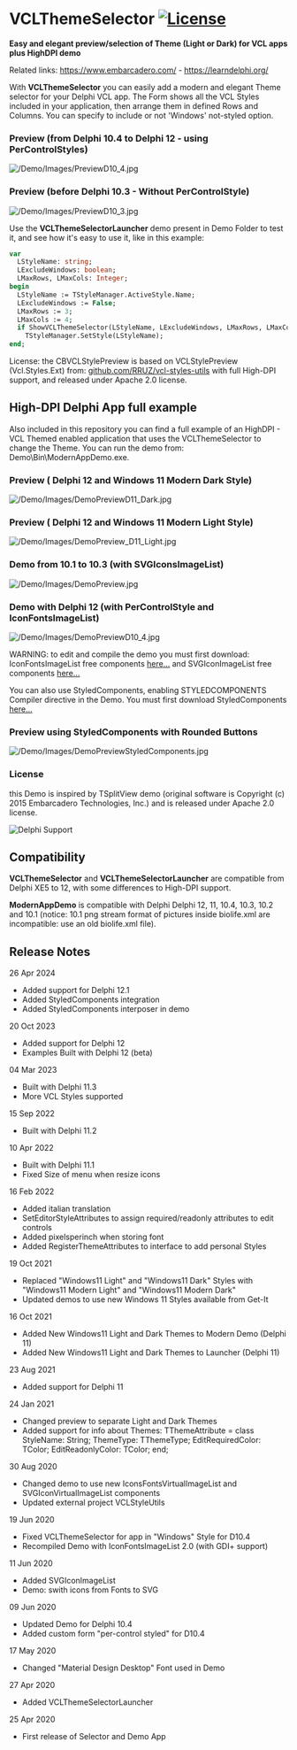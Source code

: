 ﻿# VCLThemeSelector [![License](https://img.shields.io/badge/License-Apache%202.0-yellowgreen.svg)](https://opensource.org/licenses/Apache-2.0)

**Easy and elegant preview/selection of Theme (Light or Dark) for VCL apps plus HighDPI demo**

Related links: https://www.embarcadero.com/ - https://learndelphi.org/

With **VCLThemeSelector** you can easily add a modern and elegant Theme selector for your Delphi VCL app. The Form shows all the VCL Styles included in your application, then arrange them in defined Rows and Columns. You can specify to include or not 'Windows' not-styled option.

### Preview (from Delphi 10.4 to Delphi 12 - using PerControlStyles)
![/Demo/Images/PreviewD10_4.jpg](./Demo/Images/PreviewD10_4.jpg)

### Preview (before Delphi 10.3 - Without PerControlStyle)
![/Demo/Images/PreviewD10_3.jpg](./Demo/Images/PreviewD10_3.jpg)

Use the **VCLThemeSelectorLauncher** demo present in Demo Folder to test it, and see how it's easy to use it, like in this example:

```pascal
var
  LStyleName: string;
  LExcludeWindows: boolean;
  LMaxRows, LMaxCols: Integer;
begin  
  LStyleName := TStyleManager.ActiveStyle.Name;
  LExcludeWindows := False;
  LMaxRows := 3;
  LMaxCols := 4;
  if ShowVCLThemeSelector(LStyleName, LExcludeWindows, LMaxRows, LMaxCols) then
    TStyleManager.SetStyle(LStyleName);
end;    
```

License: the CBVCLStylePreview is based on VCLStylePreview (Vcl.Styles.Ext) from:
[github.com/RRUZ/vcl-styles-utils](https://github.com/RRUZ/vcl-styles-utils/) with full High-DPI support, and released under Apache 2.0 license.

## High-DPI Delphi App full example ##

Also included in this repository you can find a full example of an HighDPI - VCL Themed enabled application that uses the VCLThemeSelector to change the Theme. You can run the demo from: Demo\Bin\ModernAppDemo.exe.

### Preview ( Delphi 12 and Windows 11 Modern Dark Style)
![/Demo/Images/DemoPreviewD11_Dark.jpg](./Demo/Images/DemoPreviewD11_Dark.jpg)

### Preview ( Delphi 12 and Windows 11 Modern Light Style)
![/Demo/Images/DemoPreview_D11_Light.jpg](/Demo/Images/DemoPreview_D11_Light.jpg)

### Demo from 10.1 to 10.3 (with SVGIconsImageList)
![/Demo/Images/DemoPreview.jpg](./Demo/Images/DemoPreview.jpg)

### Demo with Delphi 12 (with PerControlStyle and IconFontsImageList)
![/Demo/Images/DemoPreviewD10_4.jpg](./Demo/Images/DemoPreviewD10_4.jpg)

WARNING: to edit and compile the demo you must first download:
IconFontsImageList free components [here...](https://github.com/EtheaDev/IconFontsImageList/) and SVGIconImageList free components [here...](https://github.com/EtheaDev/SVGIconImageList/)

You can also use StyledComponents, enabling STYLEDCOMPONENTS Compiler directive in the Demo. You must first download StyledComponents [here...](https://github.com/EtheaDev/StyledComponents/)

### Preview using StyledComponents with Rounded Buttons
![/Demo/Images/DemoPreviewStyledComponents.jpg](./Demo/Images/DemoPreviewStyledComponents.jpg)

### License

this Demo is inspired by TSplitView demo (original software is Copyright (c) 2015 Embarcadero Technologies, Inc.) and is released under Apache 2.0 license.

![Delphi Support](./Demo/Images/SupportingDelphi.jpg)

## Compatibility ##

**VCLThemeSelector** and **VCLThemeSelectorLauncher** are compatible from Delphi XE5 to 12, with some differences to High-DPI support.

**ModernAppDemo** is compatible with Delphi Delphi 12, 11, 10.4, 10.3, 10.2 and 10.1 (notice: 10.1 png stream format of pictures inside biolife.xml are incompatible: use an old biolife.xml file).

## Release Notes ##

26 Apr 2024
- Added support for Delphi 12.1
- Added StyledComponents integration
- Added StyledComponents interposer in demo

20 Oct 2023
- Added support for Delphi 12
- Examples Built with Delphi 12 (beta)

04 Mar 2023
- Built with Delphi 11.3
- More VCL Styles supported

15 Sep 2022
- Built with Delphi 11.2

10 Apr 2022
- Built with Delphi 11.1
- Fixed Size of menu when resize icons

16 Feb 2022
- Added italian translation
- SetEditorStyleAttributes to assign required/readonly attributes to edit controls
- Added pixelsperinch when storing font
- Added RegisterThemeAttributes to interface to add personal Styles

19 Oct 2021
- Replaced "Windows11 Light" and "Windows11 Dark" Styles with "Windows11 Modern Light" and "Windows11 Modern Dark"
- Updated demos to use new Windows 11 Styles available from Get-It

16 Oct 2021
- Added New Windows11 Light and Dark Themes to Modern Demo (Delphi 11)
- Added New Windows11 Light and Dark Themes to Launcher (Delphi 11)

23 Aug 2021
- Added support for Delphi 11

24 Jan 2021
- Changed preview to separate Light and Dark Themes
- Added support for info about Themes: 
  TThemeAttribute = class
    StyleName: String;
    ThemeType: TThemeType;
    EditRequiredColor: TColor;
    EditReadonlyColor: TColor;
  end;
  
30 Aug 2020
- Changed demo to use new IconsFontsVirtualImageList and SVGIconVirtualImageList components
- Updated external project VCLStyleUtils

19 Jun 2020
- Fixed VCLThemeSelector for app in "Windows" Style for D10.4
- Recompiled Demo with IconFontsImageList 2.0 (with GDI+ support)

11 Jun 2020
- Added SVGIconImageList
- Demo: swith icons from Fonts to SVG

09 Jun 2020
- Updated Demo for Delphi 10.4
- Added custom form "per-control styled" for D10.4

17 May 2020
- Changed "Material Design Desktop" Font used in Demo

27 Apr 2020
- Added VCLThemeSelectorLauncher 

25 Apr 2020
- First release of Selector and Demo App
